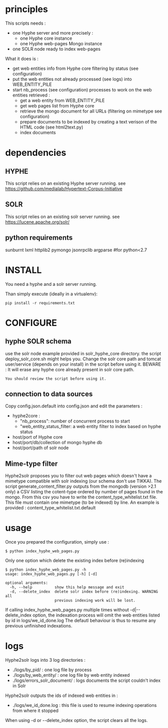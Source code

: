 # principles

This scripts needs :
- one Hyphe server and more precisely :
	- one Hyphe core instance
	- one Hyphe web-pages Mongo instance
- one SOLR node ready to index web-pages

What it does is :
- get web entities info from Hyphe core filtering by status (see configuration)
- put the web entities not already processed (see logs) into WEB_ENTITY_PILE
- start nb_process (see configuration) processes to work on the web entities retrieved :
	- get a web entity from WEB_ENTITY_PILE 	
	- get web pages list from Hyphe core
	- retrieve the mongo document for all URLs (filtering on mimetype see configuration)
	- prepare documents to be indexed by creating a text verison of the HTML code (see html2text.py) 
	- index documents


# dependencies

## HYPHE

This script relies on an existing Hyphe server running.
see https://github.com/medialab/Hypertext-Corpus-Initiative

## SOLR

This script relies on an existing solr server running.
see https://lucene.apache.org/solr/

## python requirements

sunburnt
lxml
httplib2
pymongo
jsonrpclib
argparse #for python<2.7

# INSTALL

You need a hyphe and a solr server running.

Than simply execute (ideally in a virtualenv): 

	pip install -r requirements.txt

# CONFIGURE

## hyphe SOLR schema

use the solr node example provided in solr_hyphe_core directory.
the script deploy_solr_core.sh might helps you.
Change the solr core path and tomcat user/service (depends on your install) in the script before using it.
BEWARE : It will erase any hyphe core already present in solr core path.

	You should review the script before using it.

## connection to data sources 

Copy config.json.default into config.json and edit the parameters :
- hyphe2core :
	- "nb_process": number of concurrent process to start
	- "web_entity_status_filter: a web entity filter to index based on hyphe status
- host/port of Hyphe core
- host/port/db/collection of mongo hyphe db
- host/port/path of solr node

## Mime-type filter

Hyphe2solr proposes you to filter out web pages which doesn't have a mimetype compatible with solr indexing (our schema don't use TIKKA).
The script generate_content_filter.py outputs from the mongodb (version >2.1 only) a CSV listing the cotent-type ordered by number of pages found in the mongo.
From this csv you have to write the content_type_whitelist.txt file.
This file must contain one mimetype (to be indexed) by line.
An example is provided :
	content_type_whitelist.txt.default

# usage

Once you prepared the configuration, simply use : 

	$ python index_hyphe_web_pages.py

Only one option which delete the existing index before (re)indexing

	$ python index_hyphe_web_pages.py -h
	usage: index_hyphe_web_pages.py [-h] [-d]

	optional arguments:
	  -h, --help          show this help message and exit
	  -d, --delete_index  delete solr index before (re)indexing. WARNING all
	                      previous indexing work will be lost.

If calling index_hyphe_web_pages.py multiple times without -d|--delete_index option, the indexation process will omit the web entities listed by id in logs/we_id_done.log
The defautl behaviour is thus to resume any previous unfinished indexations.

# logs

Hyphe2solr logs into 3 log directories : 

- ./logs/by_pid/ : one log file by process
- ./logs/by_web_entity/ : one log file by web entity indexed
- ./logs/errors_solr_document/ : logs documents the script couldn't index in Solr

Hyphe2solr outputs the ids of indexed web entities in :
- ./logs/we_id_done.log : this file is used to resume indexing operations from where it stopped

When using -d or --delete_index option, the script clears all the logs.
